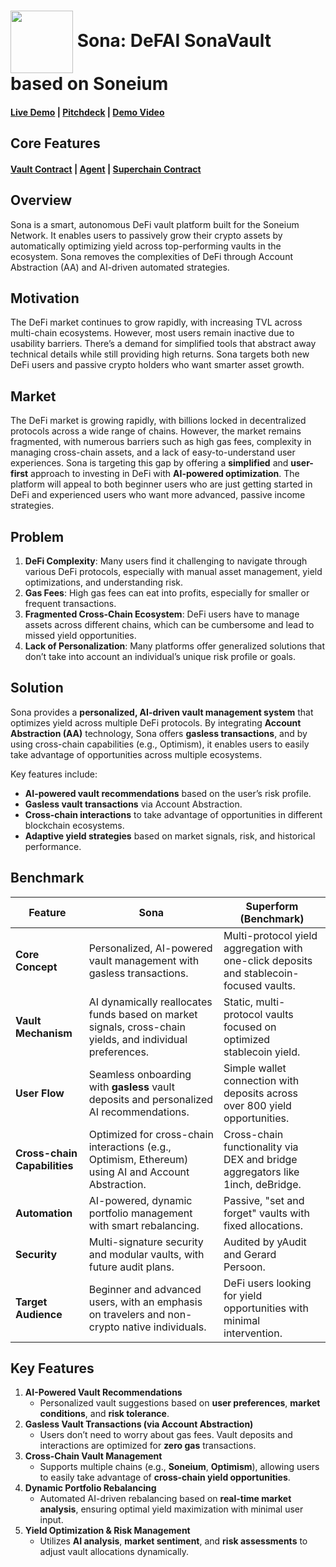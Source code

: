 <h1>
    <img src=https://github.com/user-attachments/assets/2e0f96b7-4c84-47a1-b52a-3cddf773182e align=center width="100" height="100"> Sona: DeFAI SonaVault based on Soneium
</h1>

#### [Live Demo]() | [Pitchdeck]() | [Demo Video]()

## Core Features
#### [Vault Contract]() | [Agent]() | [Superchain Contract]()

## Overview

Sona is a smart, autonomous DeFi vault platform built for the Soneium Network. It enables users to passively grow their crypto assets by automatically optimizing yield across top-performing vaults in the ecosystem. Sona removes the complexities of DeFi through Account Abstraction (AA) and AI-driven automated strategies.

## Motivation

The DeFi market continues to grow rapidly, with increasing TVL across multi-chain ecosystems. However, most users remain inactive due to usability barriers. There’s a demand for simplified tools that abstract away technical details while still providing high returns. Sona targets both new DeFi users and passive crypto holders who want smarter asset growth.

## Market

The DeFi market is growing rapidly, with billions locked in decentralized protocols across a wide range of chains. However, the market remains fragmented, with numerous barriers such as high gas fees, complexity in managing cross-chain assets, and a lack of easy-to-understand user experiences. Sona is targeting this gap by offering a **simplified** and **user-first** approach to investing in DeFi with **AI-powered optimization**. The platform will appeal to both beginner users who are just getting started in DeFi and experienced users who want more advanced, passive income strategies.

## Problem

1. **DeFi Complexity**: Many users find it challenging to navigate through various DeFi protocols, especially with manual asset management, yield optimizations, and understanding risk.
2. **Gas Fees**: High gas fees can eat into profits, especially for smaller or frequent transactions.
3. **Fragmented Cross-Chain Ecosystem**: DeFi users have to manage assets across different chains, which can be cumbersome and lead to missed yield opportunities.
4. **Lack of Personalization**: Many platforms offer generalized solutions that don’t take into account an individual’s unique risk profile or goals.

## Solution

Sona provides a **personalized, AI-driven vault management system** that optimizes yield across multiple DeFi protocols. By integrating **Account Abstraction (AA)** technology, Sona offers **gasless transactions**, and by using cross-chain capabilities (e.g., Optimism), it enables users to easily take advantage of opportunities across multiple ecosystems.

Key features include:

- **AI-powered vault recommendations** based on the user’s risk profile.
- **Gasless vault transactions** via Account Abstraction.
- **Cross-chain interactions** to take advantage of opportunities in different blockchain ecosystems.
- **Adaptive yield strategies** based on market signals, risk, and historical performance.

## Benchmark

| Feature | **Sona** | **Superform (Benchmark)** |
| --- | --- | --- |
| **Core Concept** | Personalized, AI-powered vault management with gasless transactions. | Multi-protocol yield aggregation with one-click deposits and stablecoin-focused vaults. |
| **Vault Mechanism** | AI dynamically reallocates funds based on market signals, cross-chain yields, and individual preferences. | Static, multi-protocol vaults focused on optimized stablecoin yield. |
| **User Flow** | Seamless onboarding with **gasless** vault deposits and personalized AI recommendations. | Simple wallet connection with deposits across over 800 yield opportunities. |
| **Cross-chain Capabilities** | Optimized for cross-chain interactions (e.g., Optimism, Ethereum) using AI and Account Abstraction. | Cross-chain functionality via DEX and bridge aggregators like 1inch, deBridge. |
| **Automation** | AI-powered, dynamic portfolio management with smart rebalancing. | Passive, "set and forget" vaults with fixed allocations. |
| **Security** | Multi-signature security and modular vaults, with future audit plans. | Audited by yAudit and Gerard Persoon. |
| **Target Audience** | Beginner and advanced users, with an emphasis on travelers and non-crypto native individuals. | DeFi users looking for yield opportunities with minimal intervention. |

## Key Features

1. **AI-Powered Vault Recommendations**
    - Personalized vault suggestions based on **user preferences**, **market conditions**, and **risk tolerance**.
2. **Gasless Vault Transactions (via Account Abstraction)**
    - Users don’t need to worry about gas fees. Vault deposits and interactions are optimized for **zero gas** transactions.
3. **Cross-Chain Vault Management**
    - Supports multiple chains (e.g., **Soneium**, **Optimism**), allowing users to easily take advantage of **cross-chain yield opportunities**.
4. **Dynamic Portfolio Rebalancing**
    - Automated AI-driven rebalancing based on **real-time market analysis**, ensuring optimal yield maximization with minimal user input.
5. **Yield Optimization & Risk Management**
    - Utilizes **AI analysis**, **market sentiment**, and **risk assessments** to adjust vault allocations dynamically.
